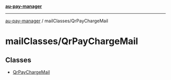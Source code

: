 [**au-pay-manager**](../../README.md)

***

[au-pay-manager](../../README.md) / mailClasses/QrPayChargeMail

# mailClasses/QrPayChargeMail

## Classes

- [QrPayChargeMail](classes/QrPayChargeMail.md)
